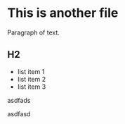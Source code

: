 # This is another file

Paragraph of text.

## H2

- list item 1
- list item 2
- list item 3

asdfads


asdfasd
